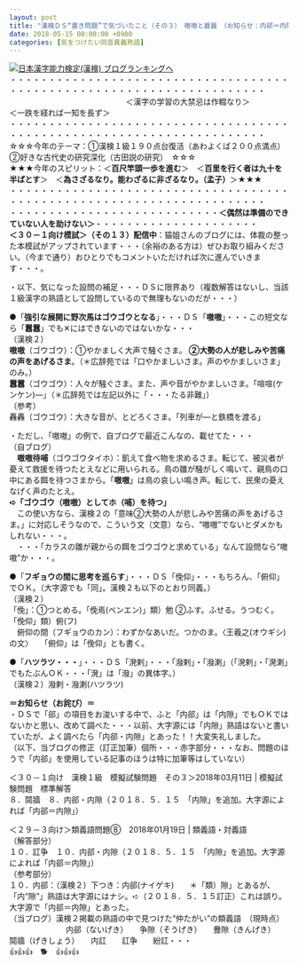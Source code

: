 ```yaml
---
layout: post
title: "漢検ＤＳ“書き問題”で気づいたこと（その３）　嗷嗷と囂囂　（お知らせ：内郤＝内隙）"
date: 2018-05-15 00:00:00 +0900
categories: [気をつけたい同音異義熟語]
---
```


[![](/syuusyuu9701/assets/images/漢検ｄｓ“書き問題”で気づいたこと（その３）-嗷嗷と囂囂-（お知らせ：内郤＝内隙）-br_c_3028_1.gif)](http://blog.with2.net/link.php?1659096:3028 "日本漢字能力検定(漢検) ブログランキングへ")[日本漢字能力検定(漢検) ブログランキングへ](http://blog.with2.net/link.php?1659096:3028)  
・・・・・・・・・・・・・・・・・・・・・・・・・・・・・・・・・・・・・・・・・・・・・・・・・・・・・・・・・・・・・・・・・・・・・  
　　　　　　　　　　　　　　　＜漢字の学習の大禁忌は作輟なり＞　　　　　＜一跌を経れば一知を長ず＞　　　　　  
・・・・・・・・・・・・・・・・・・・・・・・・・・・・・・・・・・・・・・・・・・・・・・・・・・・・・・・・・・・・・・・・・・・・・  
☆☆☆今年のテーマ：①漢検１級１９０点台復活（あわよくば２００点満点）　②好きな古代史の研究深化（古田説の研究）　☆☆☆  
★★★今年のスピリット：＜**百尺竿頭一歩を進む**＞　＜**百里を行く者は九十を半ばとす**＞　＜**為さざるなり。能わざるに非ざるなり。（孟子）**＞★★★  
・・・・・・・・・・・・・・・・・・・・・・・・・・・・・・・・・・・・・・・・・・・・・・・・・・・・・・・・・・・・・・・・・・・・・  
・・・・・・・・・・・・・・・・・・・・・・・・・・・**＜偶然は準備のできていない人を助けない＞**・・・・・・・・・・・・・・・・・・・・・  
**＜３０－１向け模試＞（その１３）配信中**：猫姐さんのブログには、体裁の整った本模試がアップされています・・・（余裕のある方は）ぜひお取り組みください。（今まで通り）おひとりでもコメントいただければ次に進んでいきます・・・。  
  
・以下、気になった設問の補足・・・ＤＳに限界あり（複数解答はないし、当該１級漢字の熟語として設問しているので無理もないのだが・・・）  
  
●「**強引な展開に野次馬はゴウゴウとなる**」・・・ＤＳ「**嗷嗷**」・・・この短文なら「**囂囂**」でも✕にはできないのではないかな・・・  
（漢検２）  
**嗷嗷**（ゴウゴウ）：①やかましく大声で騒ぐさま。 **②大勢の人が悲しみや苦痛の声をあげるさま**。（＊広辞苑では「口やかましいさま。声のやかましいさま」のみ。）  
**囂囂**（ゴウゴウ）：人々が騒ぐさま。また、声や音がやかましいさま。「喧喧(ケンケン)―」（＊広辞苑では左記以外に「・・・たる非難」）  
（参考）  
轟轟（ゴウゴウ）：大きな音が、とどろくさま。「列車が―と鉄橋を渡る」  
  
・ただし、「嗷嗷」の例で、自ブログで最近こんなの、載せてた・・・  
（自ブログ）  
　**嗷嗷待哺**（ゴウゴウタイホ）：飢えて食べ物を求めるさま。転じて、被災者が憂えて救援を待つたとえなどに用いられる。鳥の雛が騒がしく鳴いて、親鳥の口中にある餌を待つさまから。「**嗷嗷**」は鳥の哀しい鳴き声。転じて、民衆の憂えなげく声のたとえ。  
**➪「ゴウゴウ（嗷嗷）としてホ（哺）を待つ」**  
　この使い方なら、漢検２の「意味②大勢の人が悲しみや苦痛の声をあげるさま。」に対応しそうなので、こういう文（文意）なら、“嗷嗷”でないとダメかもしれない・・・。  
　・・・「カラスの雛が親からの餌をゴウゴウと求めている」なんて設問なら“嗷嗷”か・・・。  
  
●「**フギョウの間に思考を巡らす**」・・・ＤＳ「俛仰」・・・もちろん、「俯仰」でＯＫ。（大字源でも「同」。漢検２も以下のとおり同義。）  
（漢検２）  
「俛」：①つとめる。「俛焉(ベンエン)」類）勉 ②ふす。ふせる。うつむく。「俛仰」類）俯(フ)  
　俯仰の間（フギョウのカン）：わずかなあいだ。つかのま。〈王羲之(オウギシ)の文〉　　「俯仰」は「俛仰」とも書く。  
  
●「**ハツラツ・・・**」・・・ＤＳ「溌剌」・・・「潑剌」・「潑溂」（「溌剌」・「溌溂」でもたぶんＯＫ・・・「溌」は「潑」の異体字。）  
（漢検２）潑剌・潑溂(ハツラツ)  
  
**＝お知らせ（お詫び）＝**　  
・ＤＳで「郤」の項目をお浚いする中で、ふと「内郤」は「内隙」でもＯＫではないかと思い、改めて調べた・・・以前、大字源には「内隙」熟語はないと書いていたが、よく調べたら「内郤・内隙」とあった！！大変失礼しました。  
（以下、当ブログの修正（訂正加筆）個所・・・赤字部分・・・なお、問題のほうで「内郤」を使用している記事のほうは特に加筆等はしていない）  
  
＜３０－１向け　漢検１級　模擬試験問題　その３＞2018年03月11日 | 模擬試験問題　標準解答  
８．鬩牆　８．内郤・内隙（２０１８．５．１５　「内隙」を追加。大字源によれば「内郤＝内隙」）　  
  
＜２９－３向け＞類義語問題⑧　2018年01月19日 | 類義語・対義語　  
（解答部分）  
１０．訌争　１０．内郤・内隙（２０１８．５．１５　「内隙」を追加。大字源によれば「内郤＝内隙」）　  
（参考部分）  
１０．内郤：（漢検２）下つき：内郤(ナイゲキ)　　＊「類）隙」とあるが、「内“隙”」熟語は大字源にはナシ。➪（２０１８．５．１５訂正）これは誤り。大字源で「内郤＝内隙」とあった。  
（当ブログ）漢検２掲載の熟語の中で見つけた“仲たがい”の類義語　（現時点）  
　　　　　　 　内郤（ないげき）　　争隙（そうげき）　　釁隙（きんげき）　　鬩牆（げきしょう）　　内訌　　訌争　　紛訌・・・  
👍👍👍　🐕　👍👍👍